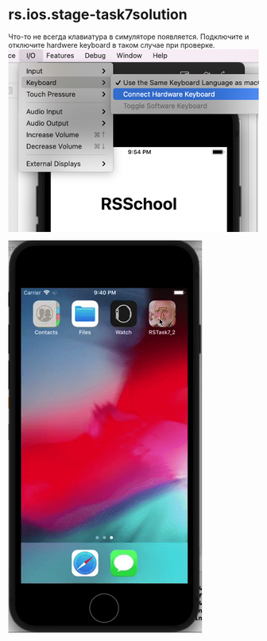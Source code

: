 # rs.ios.stage-task7solution
Что-то не всегда клавиатура в симуляторе появляется.
Подключите и отключите hardwere keyboard в таком случае при проверке.
![](Screenshot%202021-07-05%20at%2021.54.44.png)

![](ezgif.com-video-to-gif.gif)
